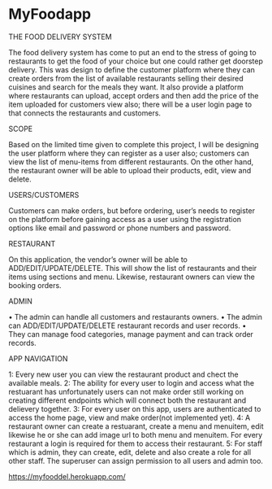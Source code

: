 # MyFoodapp


THE FOOD DELIVERY SYSTEM

The food delivery system has come to put an end to the stress of going to restaurants to get the food of your choice but one could rather get doorstep delivery. This was design to define the customer platform where they can create orders from the list of available restaurants selling their desired cuisines and search for the meals they want. It also provide a platform where restaurants can upload, accept orders and then add the price of the item uploaded for customers view also; there will be a user login page to that connects the restaurants and customers. 

SCOPE

Based on the limited time given to complete this project, I will be designing the user platform where they can register as a user also; customers can view the list of menu-items from different restaurants. On the other hand, the restaurant owner will be able to upload their products, edit, view and delete.

USERS/CUSTOMERS

Customers can make orders, but before ordering, user’s needs to register on the platform before gaining access as a user using the registration options like email and password or phone numbers and password.

RESTAURANT

On this application, the vendor’s owner will be able to ADD/EDIT/UPDATE/DELETE. This will show the list of restaurants and their items using sections and menu. Likewise, restaurant owners can view the booking orders.

ADMIN

•         The admin can handle all customers and restaurants owners.
•         The admin can ADD/EDIT/UPDATE/DELETE restaurant records and user records.
•         They can manage food categories, manage payment and can track order records.
 
APP NAVIGATION

1: Every new user you can view the restaurant product and chect the available meals.
2: The ability for every user to login and access what the restuarant has unfortunately users can not make order still working on creating different endpoints which will connect both the restaurant and delievery together.
3: For every user on this app, users are authenticated to access the home page, view and make order(not implemented yet).
4: A restaurant owner can create a restuarant, create a menu and menuitem, edit likewise he or she can add image url to both menu and menuitem. For every restaurant a login is required for them to access their restaurant.
5: For staff which is admin, they can create, edit, delete and also create a role for all other staff.
The superuser can assign permission to all users and admin too.

https://myfooddel.herokuapp.com/



